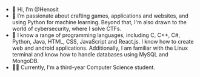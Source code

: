 - 👋 Hi, I’m @Henosit
- 👀 I’m passionate about crafting games, applications and websites, and using Python for machine learning. Beyond that, I'm also drawn to the world of cybersecurity, where I solve CTFs.
- 🌱 I know a range of programming languages, including C, C++, C#, Python, Java, HTML, CSS, JavaScript and React.js. I know how to create web and android applications. Additionally, I am familiar with the Linux terminal and know how to handle databases using MySQL and MongoDB.
- 👩‍🎓  Currently, I'm a third-year Computer Science student.

<!---
Henosit/Henosit is a ✨ special ✨ repository because its `README.md` (this file) appears on your GitHub profile.
You can click the Preview link to take a look at your changes.
--->
